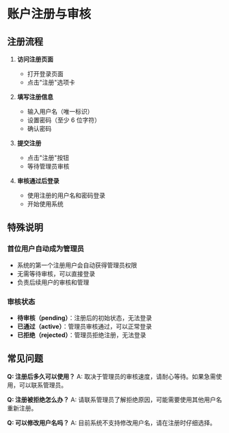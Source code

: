 # 账户注册与审核

## 注册流程

1. **访问注册页面**

   - 打开登录页面
   - 点击"注册"选项卡

2. **填写注册信息**

   - 输入用户名（唯一标识）
   - 设置密码（至少 6 位字符）
   - 确认密码

3. **提交注册**

   - 点击"注册"按钮
   - 等待管理员审核

4. **审核通过后登录**
   - 使用注册的用户名和密码登录
   - 开始使用系统

## 特殊说明

### 首位用户自动成为管理员

- 系统的第一个注册用户会自动获得管理员权限
- 无需等待审核，可以直接登录
- 负责后续用户的审核和管理

### 审核状态

- **待审核（pending）**：注册后的初始状态，无法登录
- **已通过（active）**：管理员审核通过，可以正常登录
- **已拒绝（rejected）**：管理员拒绝注册，无法登录

## 常见问题

**Q: 注册后多久可以使用？**
A: 取决于管理员的审核速度，请耐心等待。如果急需使用，可以联系管理员。

**Q: 注册被拒绝怎么办？**
A: 请联系管理员了解拒绝原因，可能需要使用其他用户名重新注册。

**Q: 可以修改用户名吗？**
A: 目前系统不支持修改用户名，请在注册时仔细选择。
